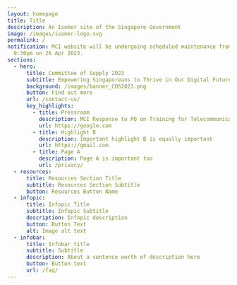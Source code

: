 ```yaml
---
layout: homepage
title: Title
description: An Isomer site of the Singapore Government
image: /images/isomer-logo.svg
permalink: /
notification: MCI website will be undergoing scheduled maintenance from 8pm to
  9:30pm on 26 Apr 2023.
sections:
  - hero:
      title: Committee of Supply 2023
      subtitle: Empowering Singaporeans to Thrive in Our Digital Future
      background: /images/banner_COS2023.png
      button: Find out more
      url: /contact-us/
      key_highlights:
        - title: Pressroom
          description: MCI Response to PQ on Training for Telecommunications Staff
          url: https://google.com
        - title: Highlight B
          description: Important highlight B is equally important
          url: https://gmail.com
        - title: Page A
          description: Page A is important too
          url: /privacy/
  - resources:
      title: Resources Section Title
      subtitle: Resources Section Subtitle
      button: Resources Button Name
  - infopic:
      title: Infopic Title
      subtitle: Infopic Subtitle
      description: Infopic description
      button: Button Text
      alt: Image alt text
  - infobar:
      title: Infobar title
      subtitle: Subtitle
      description: About a sentence worth of description here
      button: Button text
      url: /faq/
---
```


